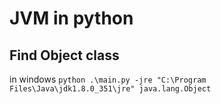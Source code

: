 # JVM in python


## Find Object class
in windows
`python .\main.py -jre "C:\Program Files\Java\jdk1.8.0_351\jre" java.lang.Object`